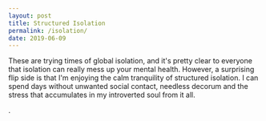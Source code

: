 ```yaml
---
layout: post
title: Structured Isolation
permalink: /isolation/
date: 2019-06-09
---
```


These are trying times of global isolation, and it's pretty clear to everyone that isolation can really mess up your mental health. However, a surprising flip side is that I'm enjoying the calm tranquility of structured isolation. I can spend days without unwanted social contact, needless decorum and the stress that accumulates in my introverted soul from it all. 



















.
